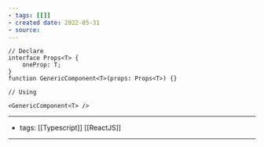 ```yaml
---
- tags: [[]]
- created date: 2022-05-31
- source: 
---
```

```tsx
// Declare
interface Props<T> {
	oneProp: T;
}
function GenericComponent<T>(props: Props<T>) {}

// Using

<GenericComponent<T> />
```
---
- tags: [[Typescript]] [[ReactJS]]
---